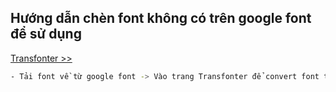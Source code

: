 ## Hướng dẫn chèn font không có trên google font để sử dụng
[Transfonter >>](https://transfonter.org/)
```sh
- Tải font về từ google font -> Vào trang Transfonter để convert font thành css -> Copy css vào trong file css
```
